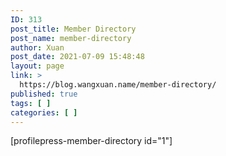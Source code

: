 ```yaml
---
ID: 313
post_title: Member Directory
post_name: member-directory
author: Xuan
post_date: 2021-07-09 15:48:48
layout: page
link: >
  https://blog.wangxuan.name/member-directory/
published: true
tags: [ ]
categories: [ ]
---
```

[profilepress-member-directory id="1"]